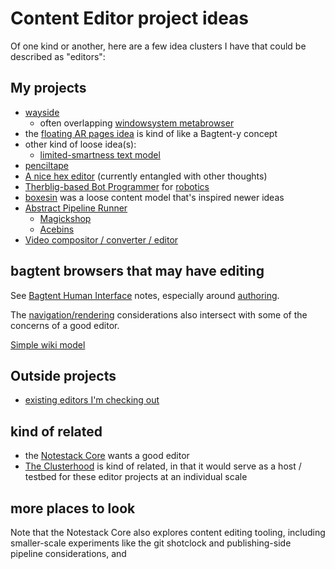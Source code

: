 # Content Editor project ideas

Of one kind or another, here are a few idea clusters I have that could be described as "editors":

## My projects

- [wayside](21af29aa-0dfe-4145-877f-7eb51e38f53e.md)
  - often overlapping [windowsystem metabrowser](20768279-9c6d-4476-90d8-9dd15f3aa4d3.md)
- the [floating AR pages idea](090b0260-e61d-490d-8031-fa89da8229da.md) is kind of like a Bagtent-y concept
- other kind of loose idea(s):
  - [limited-smartness text model](4d7d5fc4-0130-4573-a890-74a7b79f8a61.md)
- [penciltape](1c1aa2a1-afe6-458b-8326-54627f9808b2.md)
- [A nice hex editor](68bb497c-899f-45a5-8053-20d12a8b470b.md) (currently entangled with other thoughts)
- [Therblig-based Bot Programmer](cc8a2a69-9df0-4e38-ac66-cb40a9f55531.md) for [robotics](4e40eaae-f191-4c45-a1b7-bc1022f0e210.md)
- [boxesin](171a2617-8920-4ed9-ac6d-6488d023580f.md) was a loose content model that's inspired newer ideas
- [Abstract Pipeline Runner](553dbec4-e828-4ce7-872b-243f36a0a2c1.md)
  - [Magickshop](75f924e9-0626-4a5a-a114-6d77a41eeee3.md)
  - [Acebins](21deb58d-1255-4f10-ae8f-3e41ea0dbabc.md)
- [Video compositor / converter / editor](d20cd126-4a50-41b1-87bd-f6e533304058.md)

## bagtent browsers that may have editing

See [Bagtent Human Interface](b7c9b553-a923-41aa-9772-de2056570656.md) notes, especially around [authoring](e1c84681-d395-4533-81c1-233f5bb5bbe3.md).

The [navigation/rendering](bf03649f-7721-4d95-af2e-bfe803bf996a.md) considerations also intersect with some of the concerns of a good editor.

[Simple wiki model](08857d94-59d2-46db-a1a3-dd6ea5d55cf0.md)

## Outside projects

- [existing editors I'm checking out](b39d2df0-1da1-473e-99c3-e2e8b2beeb45.md)

## kind of related

- the [Notestack Core](30ec2e6e-47d0-496a-a523-0732b35aea8a.md) wants a good editor
- [The Clusterhood](9664b592-59ed-4ac5-bf15-9b67f67af111.md) is kind of related, in that it would serve as a host / testbed for these editor projects at an individual scale

## more places to look

Note that the Notestack Core also explores content editing tooling, including smaller-scale experiments like the git shotclock and publishing-side pipeline considerations, and
